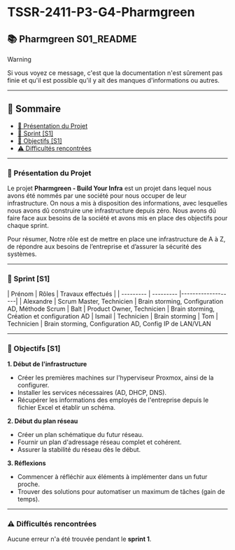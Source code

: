 # TSSR-2411-P3-G4-Pharmgreen
## 📚 Pharmgreen S01_README

> [!WARNING]  
> Si vous voyez ce message, c'est que la documentation n'est sûrement pas finie et qu'il est possible qu'il y ait des manques d'informations ou autres.
---
## 📑 Sommaire
- [📜 Présentation du Projet](#presentation-projet)
- [👥 Sprint \[S1\]](#sprint1)
- [🎯 Objectifs \[S1\] ](#objectifs-s1)
- [⚠️ Difficultés rencontrées](#difficultés-rencontrées)

---
### **📜 Présentation du Projet**
<span id="presentation-projet"></span> 

Le projet **Pharmgreen - Build Your Infra** est un projet dans lequel nous avons été nommés par une société pour nous occuper de leur infrastructure. On nous a mis à disposition des informations, avec lesquelles nous avons dû construire une infrastructure depuis zéro. Nous avons dû faire face aux besoins de la société et avons mis en place des objectifs pour chaque sprint.

Pour résumer, Notre rôle est de mettre en place une infrastructure de A à Z, de répondre aux besoins de l’entreprise et d’assurer la sécurité des systèmes.

---
### **👥 Sprint \[S1\]**
<span id="sprint1"></span> 
| Prénom    | Rôles     | Travaux effectués |
| --------- | --------- |-------------------|
| Alexandre | Scrum Master, Technicien | Brain storming, Configuration AD, Méthode Scrum
| Balt      | Product Owner, Technicien | Brain storming, Création et configuration AD
| Ismail    | Technicien | Brain storming
| Tom       | Technicien | Brain storming, Configuration AD, Config IP de LAN/VLAN

---
### **🎯 Objectifs [S1]**
<span id="objectifs-s1"></span>

**1. Début de l'infrastructure**
- Créer les premières machines sur l'hyperviseur Proxmox, ainsi de la configurer.
- Installer les services nécessaires (AD, DHCP, DNS).
- Récupérer les informations des employés de l'entreprise depuis le fichier Excel et établir un schéma.

**2. Début du plan réseau**
- Créer un plan schématique du futur réseau.
- Fournir un plan d'adressage réseau complet et cohérent.
- Assurer la stabilité du réseau dès le début.

**3. Réflexions**
- Commencer à réfléchir aux éléments à implémenter dans un futur proche.
- Trouver des solutions pour automatiser un maximum de tâches (gain de temps).

---
### **⚠️ Difficultés rencontrées**
<span id="difficultés-rencontrées"></span>
Aucune erreur n'a été trouvée pendant le **sprint 1**.
